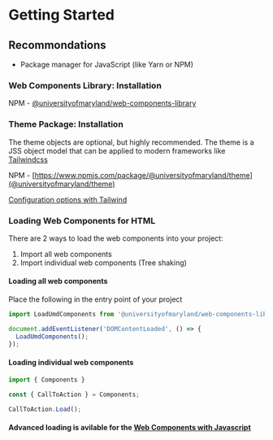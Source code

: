 # Getting Started

## Recommondations

- Package manager for JavaScript (like Yarn or NPM)

### Web Components Library: Installation

NPM - [@universityofmaryland/web-components-library](https://www.npmjs.com/package/@universityofmaryland/web-components-library)

### Theme Package: Installation

The theme objects are optional, but highly recommended. The theme is a JSS object model that can be applied to modern frameworks like [Tailwindcss](https://tailwindcss.com/)

NPM - [https://www.npmjs.com/package/@universityofmaryland/theme](@universityofmaryland/theme)

[Configuration options with Tailwind](/docs/examples/tailwind.md)

### Loading Web Components for HTML

There are 2 ways to load the web components into your project:

1. Import all web components
2. Import individual web components (Tree shaking)

#### Loading all web components

Place the following in the entry point of your project

```js
import LoadUmdComponents from '@universityofmaryland/web-components-library';

document.addEventListener('DOMContentLoaded', () => {
  LoadUmdComponents();
});
```

#### Loading individual web components

```js
import { Components }

const { CallToAction } = Components;

CallToAction.Load();
```

#### Advanced loading is avilable for the [Web Components with Javascript](/docs/examples/components-javascript.md)
